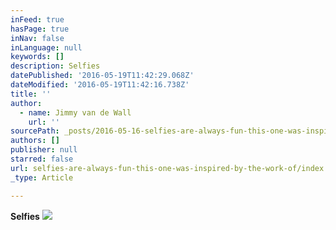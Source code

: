 ```yaml
---
inFeed: true
hasPage: true
inNav: false
inLanguage: null
keywords: []
description: Selfies
datePublished: '2016-05-19T11:42:29.068Z'
dateModified: '2016-05-19T11:42:16.738Z'
title: ''
author:
  - name: Jimmy van de Wall
    url: ''
sourcePath: _posts/2016-05-16-selfies-are-always-fun-this-one-was-inspired-by-the-work-of.md
authors: []
publisher: null
starred: false
url: selfies-are-always-fun-this-one-was-inspired-by-the-work-of/index.html
_type: Article

---
```

**Selfies**
![](https://the-grid-user-content.s3-us-west-2.amazonaws.com/26a9d0bc-965c-4c37-9dd4-c0b6effe77e4.jpg)